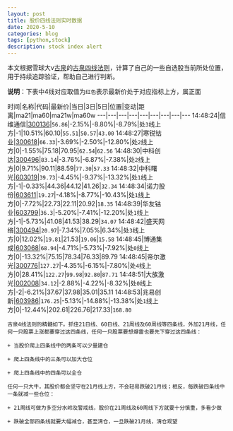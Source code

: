 ```yaml
---
layout: post
title: 股价四线法则实时数据
date: 2020-5-10
categories: blog
tags: [python,stock]
description: stock index alert
---
```



本文根据雪球大v[古泉](https://xueqiu.com/u/7148646888)的[古泉四线法则](https://xueqiu.com/7148646888/130498192)，计算了自己的一些自选股当前所处位置，用于持续追踪验证，帮助自己进行判断。

**说明**：下表中4线对应取值为`红色`表示最新价处于对应指标上方，属正面

时间|名称|代码|最新价|当日|3日|5日|位置|变动|距离|ma21|ma60|ma21w|ma60w
---|---|---|---|---|---|---|---|---
14:48:24|信维通信|[300136](https://xueqiu.com/S/SZ300136)|`56.86`|-2.15%|-8.80%|-8.79%|处`3`线上方|-1|10.51%|60.10|`55.51`|`50.57`|`43.00`
14:48:27|寒锐钴业|[300618](https://xueqiu.com/S/SZ300618)|`66.33`|-3.69%|-2.50%|-12.80%|处`2`线上方|0|-1.55%|75.18|70.95|`62.54`|`62.56`
14:48:30|中科创达|[300496](https://xueqiu.com/S/SZ300496)|`83.14`|-3.76%|-6.87%|-7.38%|处`2`线上方|0|9.71%|90.11|88.59|`77.30`|`57.33`
14:48:32|中科曙光|[603019](https://xueqiu.com/S/SH603019)|`39.73`|-4.45%|-9.37%|-13.32%|处`1`线上方|-1|-0.33%|44.36|44.12|41.26|`32.34`
14:48:34|诺力股份|[603611](https://xueqiu.com/S/SH603611)|`19.27`|-4.18%|-8.77%|-10.43%|处`1`线上方|0|-7.72%|22.73|22.11|20.92|`18.35`
14:48:39|华友钴业|[603799](https://xueqiu.com/S/SH603799)|`36.3`|-5.20%|-7.41%|-12.20%|处`1`线上方|-1|-5.73%|41.08|41.53|38.29|`34.07`
14:48:42|盛天网络|[300494](https://xueqiu.com/S/SZ300494)|`20.97`|-7.34%|7.05%|6.34%|处`3`线上方|0|12.02%|`19.81`|21.53|`19.06`|`15.58`
14:48:45|博通集成|[603068](https://xueqiu.com/S/SH603068)|`68.94`|-4.71%|-5.73%|-7.92%|处`0`线上方|0|-13.32%|75.15|78.34|76.33|89.79
14:48:45|帝尔激光|[300776](https://xueqiu.com/S/SZ300776)|`127.27`|-4.35%|-6.15%|-7.80%|处`4`线上方|0|28.41%|`122.27`|`99.98`|`92.80`|`87.71`
14:48:51|大族激光|[002008](https://xueqiu.com/S/SZ002008)|`34.12`|-2.88%|-4.22%|-8.32%|处`0`线上方|-2|-6.21%|37.67|37.98|35.01|35.11
14:48:53|兆易创新|[603986](https://xueqiu.com/S/SH603986)|`176.25`|-5.13%|-14.88%|-13.38%|处`1`线上方|0|-12.44%|202.61|226.76|217.33|`168.80`

```
古泉4线法则的精髓如下。抓住21日线、60日线、21周线及60周线等四条线，外加21月线，任何一只股票上涨都要穿过这四条线，任何一只股票要想爆雷也要先下穿过这四条线：

+ 当股价爬上四条线中的两条可以少量建仓

+ 爬上四条线中的三条可以加大仓位

+ 爬上四条线中的四条可以全仓

任何一只大牛，其股价都会坚守在21月线上方，不会轻易跌破21月线；相反，每跌破四条线中一条就减一些仓位：

+ 21周线可做为多空分水岭及警戒线，股价在21周线及60周线下方就要十分慎重，多看少做

+ 跌破全部四条线就要大幅减仓，甚至清仓，一旦跌破21月线，清仓观望
```